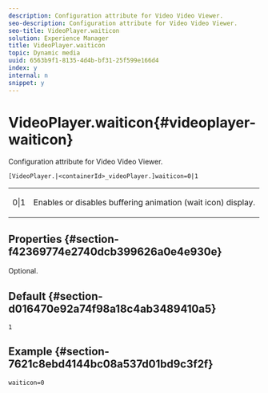 ```yaml
---
description: Configuration attribute for Video Video Viewer.
seo-description: Configuration attribute for Video Video Viewer.
seo-title: VideoPlayer.waiticon
solution: Experience Manager
title: VideoPlayer.waiticon
topic: Dynamic media
uuid: 6563b9f1-8135-4d4b-bf31-25f599e166d4
index: y
internal: n
snippet: y
---
```


# VideoPlayer.waiticon{#videoplayer-waiticon}

Configuration attribute for Video Video Viewer.

 `[VideoPlayer.|<containerId>_videoPlayer.]waiticon=0|1`

<table id="table_C616483932C2482CA9794DDD7313FD7C"> 
 <tbody> 
  <tr> 
   <td colname="col1"> <p> <span class="codeph"> 0|1</span> </p> </td> 
   <td colname="col2"> <p> Enables or disables buffering animation (wait icon) display. </p> </td> 
  </tr> 
 </tbody> 
</table>

## Properties {#section-f42369774e2740dcb399626a0e4e930e}

Optional.

## Default {#section-d016470e92a74f98a18c4ab3489410a5}

`1`

## Example {#section-7621c8ebd4144bc08a537d01bd9c3f2f}

```
waiticon=0
```


